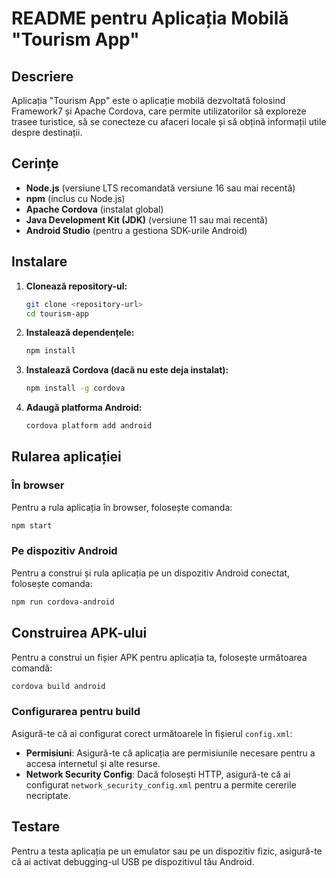 # README pentru Aplicația Mobilă "Tourism App"

## Descriere
Aplicația "Tourism App" este o aplicație mobilă dezvoltată folosind Framework7 și Apache Cordova, care permite utilizatorilor să exploreze trasee turistice, să se conecteze cu afaceri locale și să obțină informații utile despre destinații.

## Cerințe
- **Node.js** (versiune LTS recomandată versiune 16 sau mai recentă)
- **npm** (inclus cu Node.js)
- **Apache Cordova** (instalat global)
- **Java Development Kit (JDK)** (versiune 11 sau mai recentă)
- **Android Studio** (pentru a gestiona SDK-urile Android)

## Instalare

1. **Clonează repository-ul:**
   ```bash
   git clone <repository-url>
   cd tourism-app
   ```

2. **Instalează dependențele:**
   ```bash
   npm install
   ```

3. **Instalează Cordova (dacă nu este deja instalat):**
   ```bash
   npm install -g cordova
   ```

4. **Adaugă platforma Android:**
   ```bash
   cordova platform add android
   ```

## Rularea aplicației

### În browser
Pentru a rula aplicația în browser, folosește comanda:
```bash
npm start
```

### Pe dispozitiv Android
Pentru a construi și rula aplicația pe un dispozitiv Android conectat, folosește comanda:
```bash
npm run cordova-android
```

## Construirea APK-ului

Pentru a construi un fișier APK pentru aplicația ta, folosește următoarea comandă:
```bash
cordova build android
```

### Configurarea pentru build
Asigură-te că ai configurat corect următoarele în fișierul `config.xml`:

- **Permisiuni**: Asigură-te că aplicația are permisiunile necesare pentru a accesa internetul și alte resurse.
- **Network Security Config**: Dacă folosești HTTP, asigură-te că ai configurat `network_security_config.xml` pentru a permite cererile necriptate.

## Testare
Pentru a testa aplicația pe un emulator sau pe un dispozitiv fizic, asigură-te că ai activat debugging-ul USB pe dispozitivul tău Android.

